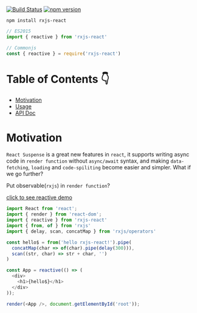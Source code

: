 [![Build Status](https://travis-ci.org/Lucifier129/rxjs-react.svg?branch=master)](https://travis-ci.org/Lucifier129/rxjs-react)
[![npm version](https://badge.fury.io/js/rxjs-react.svg)](https://badge.fury.io/js/rxjs-react)

    npm install rxjs-react

```javascript
// ES2015
import { reactive } from 'rxjs-react'

// Commonjs
const { reactive } = require('rxjs-react')
```

# Table of Contents 👇

* [Motivation](#motivation)
* [Usage](#usage)
* [API Doc](#api-doc)

# Motivation

`React Suspense` is a great new features in `react`, it supports writing async code in `render function` without `async/await` syntax, and making `data-fetching`, `loading` and `code-spiliting` become easier and simpler. What if we go further?

Put observable(`rxjs`) in `render function`?

[click to see reactive demo](https://codesandbox.io/s/9o6ym1jrr4)
```javascript
import React from 'react';
import { render } from 'react-dom';
import { reactive } from 'rxjs-react'
import { from, of } from 'rxjs'
import { delay, scan, concatMap } from 'rxjs/operators'

const hello$ = from('hello rxjs-react!').pipe(
  concatMap(char => of(char).pipe(delay(300))),
  scan((str, char) => str + char, '')
)

const App = reactive(() => (
  <div>
    <h1>{hello$}</h1>
  </div>
));

render(<App />, document.getElementById('root'));
```